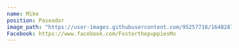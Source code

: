 ```yaml
---
name: Mike
position: Paseador
image_path: "https://user-images.githubusercontent.com/95257716/164828728-f12f02e3-08ae-480c-aad9-cf7f0154fd32.jpg"
Facebook: https://www.facebook.com/FosterthepuppiesMx
---
```


